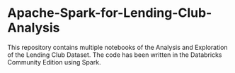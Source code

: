 # Apache-Spark-for-Lending-Club-Analysis
This repository contains multiple notebooks of the Analysis and Exploration of the Lending Club Dataset. The code has been written in the Databricks Community Edition using Spark. 
